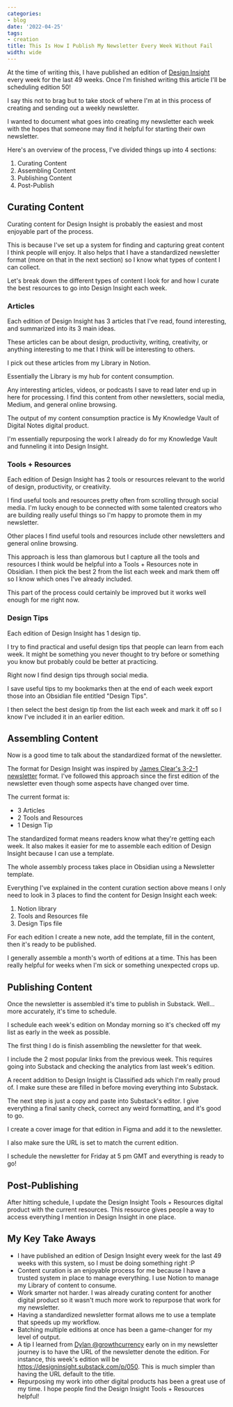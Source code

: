 ```yaml
---
categories:
- blog
date: '2022-04-25'
tags:
- creation
title: This Is How I Publish My Newsletter Every Week Without Fail
width: wide
---
```


At the time of writing this, I have published an edition of [Design Insight](https://designinsight.substack.com/) every week for the last 49 weeks. Once I'm finished writing this article I'll be scheduling edition 50!

I say this not to brag but to take stock of where I'm at in this process of creating and sending out a weekly newsletter.

I wanted to document what goes into creating my newsletter each week with the hopes that someone may find it helpful for starting their own newsletter.

Here's an overview of the process, I've divided things up into 4 sections:

1. Curating Content
2. Assembling Content
3. Publishing Content
4. Post-Publish


## Curating Content

Curating content for Design Insight is probably the easiest and most enjoyable part of the process.

This is because I've set up a system for finding and capturing great content I think people will enjoy. It also helps that I have a standardized newsletter format (more on that in the next section) so I know what types of content I can collect.

Let's break down the different types of content I look for and how I curate the best resources to go into Design Insight each week.

### Articles

Each edition of Design Insight has 3 articles that I've read, found interesting, and summarized into its 3 main ideas.

These articles can be about design, productivity, writing, creativity, or anything interesting to me that I think will be interesting to others.

I pick out these articles from my Library in Notion. 

Essentially the Library is my hub for content consumption. 

Any interesting articles, videos, or podcasts I save to read later end up in here for processing. I find this content from other newsletters, social media, Medium, and general online browsing.

The output of my content consumption practice is My Knowledge Vault of Digital Notes digital product.

I'm essentially repurposing the work I already do for my Knowledge Vault and funneling it into Design Insight.

### Tools + Resources

Each edition of Design Insight has 2 tools or resources relevant to the world of design, productivity, or creativity.

I find useful tools and resources pretty often from scrolling through social media. I'm lucky enough to be connected with some talented creators who are building really useful things so I'm happy to promote them in my newsletter.

Other places I find useful tools and resources include other newsletters and general online browsing.

This approach is less than glamorous but I capture all the tools and resources I think would be helpful into a Tools + Resources note in Obsidian. I then pick the best 2 from the list each week and mark them off so I know which ones I've already included.

This part of the process could certainly be improved but it works well enough for me right now.

### Design Tips

Each edition of Design Insight has 1 design tip.

I try to find practical and useful design tips that people can learn from each week. It might be something you never thought to try before or something you know but probably could be better at practicing.

Right now I find design tips through social media. 

I save useful tips to my bookmarks then at the end of each week export those into an Obsidian file entitled "Design Tips". 

I then select the best design tip from the list each week and mark it off so I know I've included it in an earlier edition.

## Assembling Content

Now is a good time to talk about the standardized format of the newsletter.

The format for Design Insight was inspired by [James Clear's 3-2-1 newsletter](https://jamesclear.com/3-2-1) format. I've followed this approach since the first edition of the newsletter even though some aspects have changed over time.

The current format is:

- 3 Articles
- 2 Tools and Resources
- 1 Design Tip

The standardized format means readers know what they're getting each week. It also makes it easier for me to assemble each edition of Design Insight because I can use a template.

The whole assembly process takes place in Obsidian using a Newsletter template.

Everything I've explained in the content curation section above means I only need to look in 3 places to find the content for Design Insight each week:

1. Notion library
2. Tools and Resources file
3. Design Tips file

For each edition I create a new note, add the template, fill in the content, then it's ready to be published. 

I generally assemble a month's worth of editions at a time. This has been really helpful for weeks when I'm sick or something unexpected crops up.

## Publishing Content

Once the newsletter is assembled it's time to publish in Substack. Well... more accurately, it's time to schedule.

I schedule each week's edition on Monday morning so it's checked off my list as early in the week as possible.

The first thing I do is finish assembling the newsletter for that week. 

I include the 2 most popular links from the previous week. This requires going into Substack and checking the analytics from last week's edition.

A recent addition to Design Insight is Classified ads which I'm really proud of. I make sure these are filled in before moving everything into Substack.

The next step is just a copy and paste into Substack's editor. I give everything a final sanity check, correct any weird formatting, and it's good to go.

I create a cover image for that edition in Figma and add it to the newsletter.

I also make sure the URL is set to match the current edition.

I schedule the newsletter for Friday at 5 pm GMT and everything is ready to go!


## Post-Publishing

After hitting schedule, I update the Design Insight Tools + Resources digital product with the current resources. This resource gives people a way to access everything I mention in Design Insight in one place.


## My Key Take Aways

- I have published an edition of Design Insight every week for the last 49 weeks with this system, so I must be doing something right :P
- Content curation is an enjoyable process for me because I have a trusted system in place to manage everything. I use Notion to manage my Library of content to consume.
- Work smarter not harder. I was already curating content for another digital product so it wasn't much more work to repurpose that work for my newsletter.
- Having a standardized newsletter format allows me to use a template that speeds up my workflow.
- Batching multiple editions at once has been a game-changer for my level of output. 
- A tip I learned from [Dylan @growthcurrency](https://twitter.com/growthcurrency) early on in my newsletter journey is to have the URL of the newsletter denote the edition. For instance, this week's edition will be https://designinsight.substack.com/p/050. This is much simpler than having the URL default to the title.
- Repurposing my work into other digital products has been a great use of my time. I hope people find the Design Insight Tools + Resources helpful!